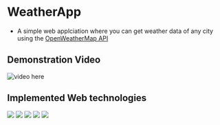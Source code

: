﻿# WeatherApp
 - A simple web applciation where you can get weather data of any city using the [OpenWeatherMap API](https://openweathermap.org/)
 
## Demonstration Video
![video here](WeatherApp-demo.webp)

## Implemented Web technologies
<div>
  <img src="https://img.shields.io/badge/HTML5-E34F26?style=for-the-badge&logo=html5&logoColor=white" class="mb-0">
<img src="https://img.shields.io/badge/CSS-34A9DC?style=for-the-badge&logo=css3&logoColor=white">
<img src="https://img.shields.io/badge/JavaScript-F7DF1E?style=for-the-badge&logo=JavaScript&logoColor=white">
<img src="https://img.shields.io/badge/Tailwind_CSS-38B2AC?style=for-the-badge&logo=tailwind-css&logoColor=white">
<img src="https://img.shields.io/badge/npm-CB3837?style=for-the-badge&logo=npm&logoColor=white">
</div>
